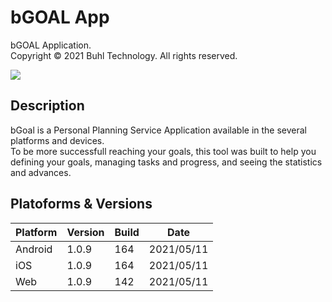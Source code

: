 # bGOAL App 
bGOAL Application.  
Copyright © 2021 Buhl Technology. All rights reserved.

![](https://www.bgoalapp.com/images/present_bgoal.png)

## Description
bGoal is a Personal Planning Service Application available in the several platforms and devices.   
To be more successfull reaching your goals, this tool was built to help you defining your goals, managing tasks and progress, and seeing the statistics and advances.

## Platoforms & Versions
| Platform | Version  |  Build   |    Date    |
|----------|----------|----------|------------|
| Android  | 1.0.9    |    164   | 2021/05/11 |
| iOS      | 1.0.9    |    164   | 2021/05/11 |
| Web      | 1.0.9    |    142   | 2021/05/11 |

